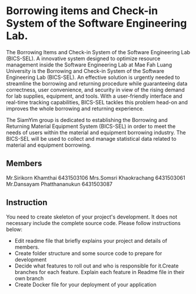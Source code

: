 # Borrowing items and Check-in System of the Software Engineering Lab.

The Borrowing Items and Check-in System of the Software Engineering Lab (BICS-SEL). A innovative system designed to optimize resource management inside the Software Engineering Lab at Mae Fah Luang University is the Borrowing and Check-in System of the Software Engineering Lab (BICS-SEL). An effective solution is urgently needed to streamline the borrowing and returning procedure while guaranteeing data correctness, user convenience, and security in view of the rising demand for lab supplies, equipment, and tools. With a user-friendly interface and real-time tracking capabilities, BICS-SEL tackles this problem head-on and improves the whole borrowing and returning experience.

The SiamYim group is dedicated to establishing the Borrowing and Returning Material Equipment System (BICS-SEL) in order to meet the needs of users within the material and equipment borrowing industry. The BICS-SEL will be used to collect and manage statistical data related to material and equipment borrowing.

## Members
Mr.Sirikorn Khamthai 6431503106
Mrs.Somsri Khaokrachang 6431503061
Mr.Dansayam Phatthananukun 6431503087

## Instruction
You need to create skeleton of your project's development. It does not necessary include the complete source code. Please follow instructions below:
- Edit readme file that briefly explains your project and details of members.​ 
- Create folder structure and some source code to prepare for development
- Decide what features to roll out and who is responsible for it.​ Create branches for each feature. Explain each feature in Readme file in their own branch​ 
- Create Docker file for your deployment of your application 
